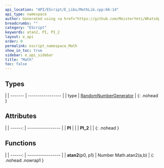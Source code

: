 ```yaml
---
api_location: "API/EScript/E_Libs/MathLib.cpp:66:14"
api_type: namespace
author: Generated using <a href="https://github.com/MeisterYeti/WhatsUpDoc">WhatsUpDoc</a>
breadcrumbs: ""
category: "EScript"
keywords: atan2, PI, PI_2
layout: e_api
order: 0
permalink: escript_namespace_Math
show_in_toc: true
sidebar: e_api_sidebar
title: "Math"
toc: false
---
```


## Types

|
| ------- | ----------------- |
| type | [RandomNumberGenerator](escript_type_Math_RandomNumberGenerator) |
{: .nohead }

## Attributes

|
| ------: | ----------------- |
| **PI** | |
| **PI_2** | |
{: .nohead }
## Functions

|
| ------: | ----------------- |
| **atan2**(p0, p1) | Number Math.atan2(a,b) |
{: .nohead .nowrap1 }

